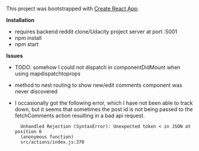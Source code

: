 This project was bootstrapped with [Create React App](https://github.com/facebookincubator/create-react-app).

**Installation**
- requires backend reddit clone/Udacity project server at port :5001
- npm install
- npm start


**Issues**
- TODO: somehow I could not dispatch in componentDidMount when using mapdispatchtoprops
- method to nest routing to show new/edit comments component was never discovered
- I occasionally got the following error, which I have not been able to track down, but it seems that sometimes
the post id is not being passed to the fetchComments action resulting in a bad api request.
 
    
        Unhandled Rejection (SyntaxError): Unexpected token < in JSON at position 0
        (anonymous function)
        src/actions/index.js:370
        
